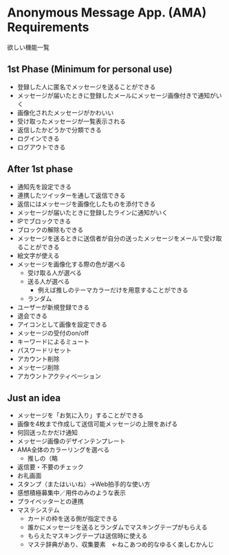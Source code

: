 # Anonymous Message App. (AMA) Requirements

欲しい機能一覧

## 1st Phase (Minimum for personal use)
* 登録した人に匿名でメッセージを送ることができる
* メッセージが届いたときに登録したメールにメッセージ画像付きで通知がいく
* 画像化されたメッセージがかわいい
* 受け取ったメッセージが一覧表示される
* 返信したかどうかで分類できる
* ログインできる
* ログアウトできる

## After 1st phase
* 通知先を設定できる
* 連携したツイッターを通して返信できる
* 返信にはメッセージを画像化したものを添付できる
* メッセージが届いたときに登録したラインに通知がいく
* IPでブロックできる
* ブロックの解除もできる
* メッセージを送るときに送信者が自分の送ったメッセージをメールで受け取ることができる
* 絵文字が使える
* メッセージを画像化する際の色が選べる
    * 受け取る人が選べる
    * 送る人が選べる
        * 例えば推しのテーマカラーだけを用意することができる
    * ランダム
* ユーザーが新規登録できる
* 退会できる
* アイコンとして画像を設定できる
* メッセージの受付のon/off
* キーワードによるミュート
* パスワードリセット
* アカウント削除
* メッセージ削除
* アカウントアクティベーション

## Just an idea
* メッセージを「お気に入り」することができる
* 画像を4枚まで作成して送信可能メッセージの上限をあげる
* 何回送ったかだけ通知
* メッセージ画像のデザインテンプレート
* AMA全体のカラーリングを選べる
    * 推しの（略
* 返信要・不要のチェック
* お礼画面
* スタンプ（またはいいね）→Web拍手的な使い方
* 感想積極募集中／用件のみのような表示
* プライベッターとの連携
* マステシステム
  * カードの枠を送る側が指定できる
  * 誰かにメッセージを送るとランダムでマスキングテープがもらえる
  * もらえたマスキングテープは送信時に使える
  * マステ辞典があり、収集要素　←ねこあつめ的なゆるく楽しむかんじ